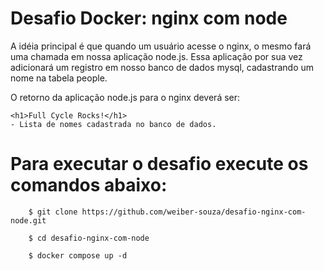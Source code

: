 # Desafio Docker: nginx com node

 A idéia principal é que quando um usuário acesse o nginx, o mesmo fará uma chamada em nossa aplicação node.js. Essa aplicação por sua vez adicionará um registro em nosso banco de dados mysql, cadastrando um nome na tabela people.

O retorno da aplicação node.js para o nginx deverá ser:
```
<h1>Full Cycle Rocks!</h1>
- Lista de nomes cadastrada no banco de dados.
```

# Para executar o desafio execute os comandos abaixo:
```
    $ git clone https://github.com/weiber-souza/desafio-nginx-com-node.git

    $ cd desafio-nginx-com-node

    $ docker compose up -d 
```
